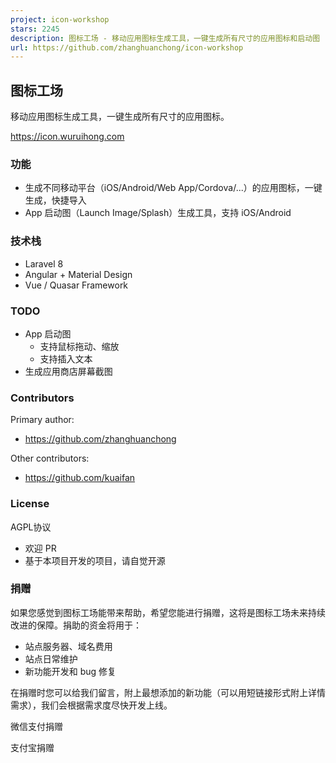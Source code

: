```yaml
---
project: icon-workshop
stars: 2245
description: 图标工场 - 移动应用图标生成工具，一键生成所有尺寸的应用图标和启动图
url: https://github.com/zhanghuanchong/icon-workshop
---
```


图标工场
----

移动应用图标生成工具，一键生成所有尺寸的应用图标。

https://icon.wuruihong.com

### 功能

-   生成不同移动平台（iOS/Android/Web App/Cordova/...）的应用图标，一键生成，快捷导入
-   App 启动图（Launch Image/Splash）生成工具，支持 iOS/Android

### 技术栈

-   Laravel 8
-   Angular + Material Design
-   Vue / Quasar Framework

### TODO

-   App 启动图
    -   支持鼠标拖动、缩放
    -   支持插入文本
-   生成应用商店屏幕截图

### Contributors

Primary author:

-   https://github.com/zhanghuanchong

Other contributors:

-   https://github.com/kuaifan

### License

AGPL协议

-   欢迎 PR
-   基于本项目开发的项目，请自觉开源

### 捐赠

如果您感觉到图标工场能带来帮助，希望您能进行捐赠，这将是图标工场未来持续改进的保障。捐助的资金将用于：

-   站点服务器、域名费用
-   站点日常维护
-   新功能开发和 bug 修复

在捐赠时您可以给我们留言，附上最想添加的新功能（可以用短链接形式附上详情需求），我们会根据需求度尽快开发上线。

微信支付捐赠

支付宝捐赠
